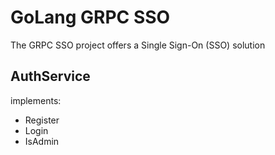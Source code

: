# GoLang GRPC SSO
The GRPC SSO project offers a Single Sign-On (SSO) solution

## AuthService
implements:
- Register
- Login
- IsAdmin
